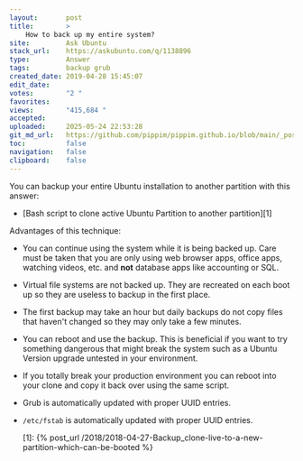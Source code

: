 ```yaml
---
layout:       post
title:        >
    How to back up my entire system?
site:         Ask Ubuntu
stack_url:    https://askubuntu.com/q/1138896
type:         Answer
tags:         backup grub
created_date: 2019-04-28 15:45:07
edit_date:    
votes:        "2 "
favorites:    
views:        "415,684 "
accepted:     
uploaded:     2025-05-24 22:53:28
git_md_url:   https://github.com/pippim/pippim.github.io/blob/main/_posts/2019/2019-04-28-How-to-back-up-my-entire-system_.md
toc:          false
navigation:   false
clipboard:    false
---
```


You can backup your entire Ubuntu installation to another partition with this answer:

- [Bash script to clone active Ubuntu Partition to another partition][1]

Advantages of this technique:

- You can continue using the system while it is being backed up. Care must be taken that you are only using web browser apps, office apps, watching videos, etc. and **not** database apps like accounting or SQL.
- Virtual file systems are not backed up. They are recreated on each boot up so they are useless to backup in the first place.
- The first backup may take an hour but daily backups do not copy files that haven't changed so they may only take a few minutes.
- You can reboot and use the backup. This is beneficial if you want to try something dangerous that might break the system such as a Ubuntu Version upgrade untested in your environment.
- If you totally break your production environment you can reboot into your clone and copy it back over using the same script.
- Grub is automatically updated with proper UUID entries.
- `/etc/fstab` is automatically updated with proper UUID entries.


  [1]: {% post_url /2018/2018-04-27-Backup_clone-live-to-a-new-partition-which-can-be-booted %}
